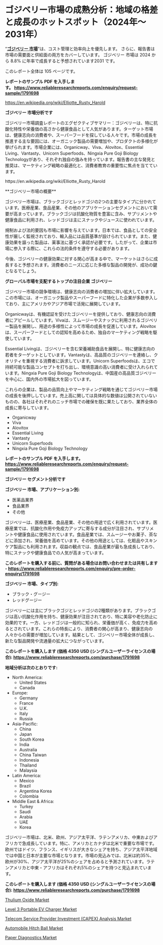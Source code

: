 <p><h1>ゴジベリー市場の成熟分析：地域の格差と成長のホットスポット（2024年～2031年）</h1></p><p>&ldquo;<strong><a href="https://www.reliableresearchreports.com/goji-berries-r1791698?utm_campaign=107&utm_medium=9&utm_source=Github&utm_content=ia&utm_term=04112024&utm_id=goji-berries">ゴジベリー 市場</a></strong>&rdquo;は、コスト管理と効率向上を優先します。 さらに、報告書は市場の需要面と供給面の両方をカバーしています。 ゴジベリー 市場は 2024 から 8.8% に年率で成長すると予想されています2031 です。</p>
<p>このレポート全体は 105 ページです。</p>
<p><strong>レポートのサンプル PDF を入手します。&nbsp;<a href="https://www.reliableresearchreports.com/enquiry/request-sample/1791698?utm_campaign=107&utm_medium=9&utm_source=Github&utm_content=ia&utm_term=04112024&utm_id=goji-berries">https://www.reliableresearchreports.com/enquiry/request-sample/1791698</a></strong></p>
<p><a href="https://en.wikipedia.org/wiki/Elliotte_Rusty_Harold?utm_campaign=107&utm_medium=9&utm_source=Github&utm_content=ia&utm_term=04112024&utm_id=goji-berries">https://en.wikipedia.org/wiki/Elliotte_Rusty_Harold</a></p>
<p><strong>ゴジベリー 市場分析です</strong></p>
<p><p>ゴジベリー市場調査レポートのエグゼクティブサマリー：ゴジベリーは、特に抗酸化特性や栄養価の高さから健康食品として人気があります。ターゲット市場は、健康志向の消費者や、スーパーフードを探している人々です。市場の成長を推進する主な要因には、オーガニック製品の需要増加や、プロダクトの多様化が挙げられます。市場企業には、Organicway、Viva、Alovitox、Essential Living、Vantasty、Unicorn Superfoods、Ningxia Pure Goji Biology Technologyがあり、それぞれ独自の強みを持っています。報告書の主な発見と推奨は、マーケティング戦略の最適化と、消費者教育の重要性に焦点を当てています。</p></p>
<p>https://en.wikipedia.org/wiki/Elliotte_Rusty_Harold</p>
<p><p>**ゴジベリー市場の概要**</p><p>ゴジベリー市場は、ブラックゴジとレッドゴジの2つの主要なタイプに分かれています。医療産業、食品産業、その他のアプリケーションセグメントにおいて需要が高まっています。ブラックゴジは抗酸化物質を豊富に含み、サプリメントや健康食品に利用され、レッドゴジは主にスナックやジュースに使われています。</p><p>規制および法的要因も市場に影響を与えています。日本では、食品としての安全性が厳しく監視されており、輸入品には品質基準が設けられています。また、健康効果を謳った製品は、薬事法に基づく承認が必要です。したがって、企業は市場に参入する際に、これらの法的条件を遵守する必要があります。 </p><p>今後、ゴジベリーの健康効果に対する関心が高まる中で、マーケットはさらに成長すると予想されます。消費者のニーズに応じた多様な製品の開発が、成功の鍵となるでしょう。</p></p>
<p><strong>グローバル市場を支配するトップの注目企業 ゴジベリー</strong></p>
<p><p>ゴジベリー市場の競争環境は、健康志向の消費者の増加に伴い拡大しています。この市場には、オーガニック製品やスーパーフードに特化した企業が多数参入しており、主にアメリカやアジア市場で活発に展開しています。</p><p>Organicwayは、有機認証を受けたゴジベリーを提供しており、健康志向の消費者にアピールしています。Vivaは、スムージーやスナックに利用されるゴジベリー製品を展開し、用途の多様性によって市場の成長を促進しています。Alovitoxは、スーパーフードとしての認知を高めるため、独自のマーケティング戦略を駆使しています。</p><p>Essential Livingは、ゴジベリーを含む栄養補助食品を展開し、特に健康志向の若者をターゲットとしています。Vantastyは、高品質のゴジベリーを連絡し、クオリティを重視する消費者に訴求しています。Unicorn Superfoodsは、エコで持続可能な製品コンセプトを打ち出し、環境意識の高い消費者に受け入れられています。Ningxia Pure Goji Biology Technologyは、中国産の高品質ゴジベリーを中心に、国内外の市場拡大を図っています。</p><p>これらの企業は、製品の品質向上やマーケティング戦略を通じてゴジベリー市場の成長を後押ししています。売上高に関しては具体的な数値は公開されていないものの、各社はそれぞれのニッチ市場での確保を既に果たしており、業界全体の成長に寄与しています。</p></p>
<p><ul><li>Organicway</li><li>Viva</li><li>Alovitox</li><li>Essential Living</li><li>Vantasty</li><li>Unicorn Superfoods</li><li>Ningxia Pure Goji Biology Technology</li></ul></p>
<p><strong>レポートのサンプル PDF を入手します。 <a href="https://www.reliableresearchreports.com/enquiry/request-sample/1791698?utm_campaign=107&utm_medium=9&utm_source=Github&utm_content=ia&utm_term=04112024&utm_id=goji-berries">https://www.reliableresearchreports.com/enquiry/request-sample/1791698</a></strong></p>
<p><strong>ゴジベリー セグメント分析です</strong></p>
<p><strong>ゴジベリー 市場、アプリケーション別:</strong></p>
<p><ul><li>医薬品業界</li><li>食品業界</li><li>その他</li></ul></p>
<p><p>ゴジベリーは、医療産業、食品産業、その他の用途で広く利用されています。医療産業では、抗酸化作用や免疫力アップに寄与する成分が注目され、サプリメントや健康食品に使用されています。食品産業では、スムージーやお菓子、茶などに添加され、栄養価を高めています。その他の用途としては、化粧品やスキンケア製品にも利用されます。収益の観点では、食品産業が最も急成長しており、特にスナックや健康食品での人気が高まっています。</p></p>
<p><strong>このレポートを購入する前に、質問がある場合はお問い合わせまたは共有します - <a href="https://www.reliableresearchreports.com/enquiry/pre-order-enquiry/1791698?utm_campaign=107&utm_medium=9&utm_source=Github&utm_content=ia&utm_term=04112024&utm_id=goji-berries">https://www.reliableresearchreports.com/enquiry/pre-order-enquiry/1791698</a></strong></p>
<p><strong>ゴジベリー 市場、タイプ別:</strong></p>
<p><ul><li>ブラック・グージー</li><li>レッドグージー</li></ul></p>
<p><p>ゴジベリーには主にブラックゴジとレッドゴジの2種類があります。ブラックゴジは高い抗酸化作用を持ち、健康効果が注目されており、特に美容や老化防止に効果的です。一方、レッドゴジは一般的に知られ、栄養価が高く、免疫力を高めるとされています。これらの特長により、消費者の関心が高まり、健康志向の人々からの需要が増加しています。結果として、ゴジベリー市場全体が成長し、新たな製品開発や流通量の拡大につながっています。</p></p>
<p><strong>このレポートを購入します (価格 4350 USD (シングルユーザーライセンスの場合): <a href="https://www.reliableresearchreports.com/purchase/1791698?utm_campaign=107&utm_medium=9&utm_source=Github&utm_content=ia&utm_term=04112024&utm_id=goji-berries">https://www.reliableresearchreports.com/purchase/1791698</a></strong></p>
<p><strong>地域分析は次のとおりです:</strong></p>
<p><ul>
    <li>
        North America:
        <ul>
            <li>United States</li>
            <li>Canada</li>
        </ul>
    </li>
    <li>
        Europe:
        <ul>
            <li>Germany</li>
            <li>France</li>
            <li>U.K.</li>
            <li>Italy</li>
            <li>Russia</li>
        </ul>
    </li>
    <li>
        Asia-Pacific:
        <ul>
            <li>China</li>
            <li>Japan</li>
            <li>South Korea</li>
            <li>India</li>
            <li>Australia</li>
            <li>China Taiwan</li>
            <li>Indonesia</li>
            <li>Thailand</li>
            <li>Malaysia</li>
        </ul>
    </li>
    <li>
        Latin America:
        <ul>
            <li>Mexico</li>
            <li>Brazil</li>
            <li>Argentina Korea</li>
            <li>Colombia</li>
        </ul>
    </li>
    <li>
        Middle East & Africa:
        <ul>
            <li>Turkey</li>
            <li>Saudi</li>
            <li>Arabia</li>
            <li>UAE</li>
            <li>Korea</li>
        </ul>
    </li>
    </ul></p>
<p><p>ゴジベリー市場は、北米、欧州、アジア太平洋、ラテンアメリカ、中東およびアフリカで急成長しています。特に、アメリカとカナダは北米で重要な市場です。欧州ではドイツ、フランス、イギリスが大きなシェアを持ち、アジア太平洋地域では中国と日本が主要な市場となります。市場の見込みでは、北米は約35%、欧州が30%、アジア太平洋が25%のシェアを占めると予測されています。ラテンアメリカと中東・アフリカはそれぞれ5%のシェアを持つと見込まれています。</p></p>
<p><strong>このレポートを購入します (価格 4350 USD (シングルユーザーライセンスの場合): <a href="https://www.reliableresearchreports.com/purchase/1791698?utm_campaign=107&utm_medium=9&utm_source=Github&utm_content=ia&utm_term=04112024&utm_id=goji-berries">https://www.reliableresearchreports.com/purchase/1791698</a></strong></p>
<p><p><a href="https://www.linkedin.com/pulse/thulium-oxide-revenue-growth-report-2024-2031-hannibex-qxeyf?utm_campaign=107&utm_medium=9&utm_source=Github&utm_content=ia&utm_term=04112024&utm_id=goji-berries">Thulium Oxide Market</a></p><p><a href="https://github.com/JamesCox407/Market-Research-Report-List-1/blob/main/level-3-portable-ev-charger-market.md?utm_campaign=107&utm_medium=9&utm_source=Github&utm_content=ia&utm_term=04112024&utm_id=goji-berries">Level 3 Portable EV Charger Market</a></p><p><a href="https://www.linkedin.com/pulse/telecom-service-provider-investment-capex-analysis-market-trends-ngfcf?utm_campaign=107&utm_medium=9&utm_source=Github&utm_content=ia&utm_term=04112024&utm_id=goji-berries">Telecom Service Provider Investment (CAPEX) Analysis Market</a></p><p><a href="https://github.com/NasrinKhan99/Market-Research-Report-List-1/blob/main/automobile-hitch-ball-market.md?utm_campaign=107&utm_medium=9&utm_source=Github&utm_content=ia&utm_term=04112024&utm_id=goji-berries">Automobile Hitch Ball Market</a></p><p><a href="https://issuu.com/reportprime-2/docs/paper-diagnostics-market-size-2030._0137d041fa1253?utm_campaign=107&utm_medium=9&utm_source=Github&utm_content=ia&utm_term=04112024&utm_id=goji-berries">Paper Diagnostics Market</a></p></p>